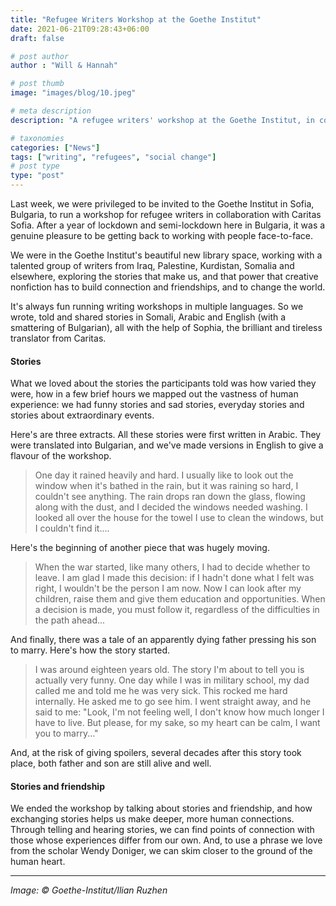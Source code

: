 ```yaml
---
title: "Refugee Writers Workshop at the Goethe Institut"
date: 2021-06-21T09:28:43+06:00
draft: false

# post author
author : "Will & Hannah"

# post thumb
image: "images/blog/10.jpeg"

# meta description
description: "A refugee writers' workshop at the Goethe Institut, in collaboration with Caritas"

# taxonomies
categories: ["News"]
tags: ["writing", "refugees", "social change"]
# post type
type: "post"
---
```


Last week, we were privileged to be invited to the Goethe Institut in Sofia, Bulgaria, to run a workshop for refugee writers in collaboration with Caritas Sofia. After a year of lockdown and semi-lockdown here in Bulgaria, it was a genuine pleasure to be getting back to working with people face-to-face.

We were in the Goethe Institut's beautiful new library space, working with a talented group of writers from Iraq, Palestine, Kurdistan, Somalia and elsewhere, exploring the stories that make us, and that power that creative nonfiction has to build connection and friendships, and to change the world. 
  
It's always fun running writing workshops in multiple languages. So we wrote, told and shared stories in Somali, Arabic and English (with a smattering of Bulgarian), all with the help of Sophia, the brilliant and tireless translator from Caritas. 

#### Stories 
What we loved about the stories the participants told was how varied they were, how in a few brief hours we mapped out the vastness of human experience: we had funny stories and sad stories, everyday stories and stories about extraordinary events.

Here's are three extracts. All these stories were first written in Arabic. They were translated into Bulgarian, and we've made versions in English to give a flavour of the workshop. 

> One day it rained heavily and hard. I usually like to look out the window when it's bathed in the rain, but it was raining so hard, I couldn't see anything. The rain drops ran down the glass, flowing along with the dust, and I decided the windows needed washing. I looked all over the house for the towel I use to clean the windows, but I couldn't find it.... 

Here's the beginning of another piece that was hugely moving. 

> When the war started, like many others, I had to decide whether to leave. I am glad I made this decision: if I hadn't done what I felt was right, I wouldn't be the person I am now. Now I can look after my children, raise them and give them education and opportunities. When a decision is made, you must follow it, regardless of the difficulties in the path ahead...

And finally, there was a tale of an apparently dying father pressing his son to marry. Here's how the story started.

> I was around eighteen years old. The story I'm about to tell you is actually very funny. One day while I was in military school, my dad called me and told me he was very sick. This rocked me hard internally. He asked me to go see him. I went straight away, and he said to me: "Look, I'm not feeling well, I don't know how much longer I have to live. But please, for my sake, so my heart can be calm, I want you to marry..."

And, at the risk of giving spoilers, several decades after this story took place, both father and son are still alive and well.  

#### Stories and friendship
We ended the workshop by talking about stories and friendship, and how exchanging stories helps us make deeper, more human connections. Through telling and hearing stories, we can find points of connection with those whose experiences differ from our own. And, to use a phrase we love from the scholar Wendy Doniger, we can skim closer to the ground of the human heart. 

***

*Image:  © Goethe-Institut/Ilian Ruzhen*